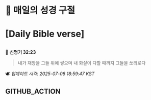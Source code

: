 # 🙏 매일의 성경 구절
# [Daily Bible verse]
##
<!-- START_BIBLE_VERSE -->
📖 **신명기 32:23**
> 내가 재앙을 그들 위에 쌓으며 내 화살이 다할 때까지 그들을 쏘리로다

🕊️ _업데이트 시각: 2025-07-08 18:59:47 KST_
  <!-- END_BIBLE_VERSE -->
## GITHUB_ACTION
